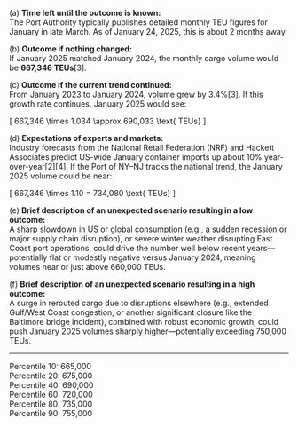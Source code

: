 (a) **Time left until the outcome is known:**  
The Port Authority typically publishes detailed monthly TEU figures for January in late March. As of January 24, 2025, this is about 2 months away.

(b) **Outcome if nothing changed:**  
If January 2025 matched January 2024, the monthly cargo volume would be **667,346 TEUs**[3].

(c) **Outcome if the current trend continued:**  
From January 2023 to January 2024, volume grew by 3.4%[3]. If this growth rate continues, January 2025 would see:

\[
667,346 \times 1.034 \approx 690,033 \text{ TEUs}
\]

(d) **Expectations of experts and markets:**  
Industry forecasts from the National Retail Federation (NRF) and Hackett Associates predict US-wide January container imports up about 10% year-over-year[2][4]. If the Port of NY–NJ tracks the national trend, the January 2025 volume could be near:

\[
667,346 \times 1.10 = 734,080 \text{ TEUs}
\]

(e) **Brief description of an unexpected scenario resulting in a low outcome:**  
A sharp slowdown in US or global consumption (e.g., a sudden recession or major supply chain disruption), or severe winter weather disrupting East Coast port operations, could drive the number well below recent years—potentially flat or modestly negative versus January 2024, meaning volumes near or just above 660,000 TEUs.

(f) **Brief description of an unexpected scenario resulting in a high outcome:**  
A surge in rerouted cargo due to disruptions elsewhere (e.g., extended Gulf/West Coast congestion, or another significant closure like the Baltimore bridge incident), combined with robust economic growth, could push January 2025 volumes sharply higher—potentially exceeding 750,000 TEUs.

---

Percentile 10: 665,000  
Percentile 20: 675,000  
Percentile 40: 690,000  
Percentile 60: 720,000  
Percentile 80: 735,000  
Percentile 90: 755,000
